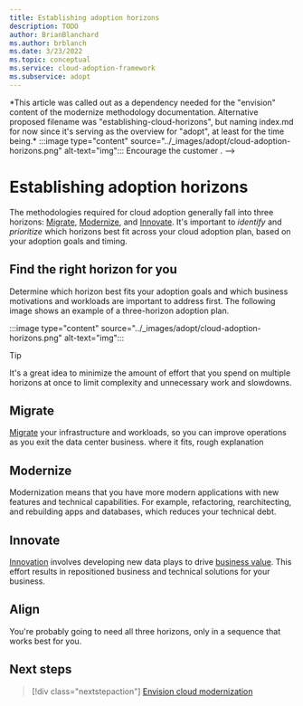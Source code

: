 ```yaml
---
title: Establishing adoption horizons
description: TODO
author: BrianBlanchard
ms.author: brblanch
ms.date: 3/23/2022
ms.topic: conceptual
ms.service: cloud-adoption-framework
ms.subservice: adopt
---
```


<!-->
*This article was called out as a dependency needed for the "envision" content of the modernize methodology documentation. Alternative proposed filename was "establishing-cloud-horizons", but naming index.md for now since it's serving as the overview for "adopt", at least for the time being.*

:::image type="content" source="../_images/adopt/cloud-adoption-horizons.png" alt-text="img":::

Encourage the customer .
-->
# Establishing adoption horizons

The methodologies required for cloud adoption generally fall into three horizons: [Migrate](../../migrate/index.md), [Modernize](index.md), and [Innovate](../../innovate/index.md). It's important to *identify* and *prioritize* which horizons best fit across your cloud adoption plan, based on your adoption goals and timing.

## Find the right horizon for you

Determine which horizon best fits your adoption goals and which business motivations and workloads are important to address first. The following image shows an example of a three-horizon adoption plan.

:::image type="content" source="../_images/adopt/cloud-adoption-horizons.png" alt-text="img":::

> [!TIP]
> It's a great idea to minimize the amount of effort that you spend on multiple horizons at once to limit complexity and unnecessary work and slowdowns.

## Migrate

[Migrate](../migrate/index.md) your infrastructure and workloads, so you can improve operations as you exit the data center business.
where it fits, rough explanation

## Modernize

Modernization means that you have more modern applications with new features and technical capabilities. For example, refactoring, rearchitecting, and rebuilding apps and databases, which reduces your technical debt.

## Innovate

[Innovation](../innovate/index.md) involves developing new data plays to drive [business value](../../innovate/business-value.md#what-is-business-value). This effort results in repositioned business and technical solutions for your business.

## Align

You're probably going to need all three horizons, only in a sequence that works best for you.

## Next steps

> [!div class="nextstepaction"]
> [Envision cloud modernization](../modernize/envision-cloud-modernization.md)

